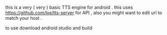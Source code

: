 this is a very ( very ) basic TTS engine for android .
this uses https://github.com/lxe/tts-server for API , also you might want to edit url to match your host .

to use download android studio and build
